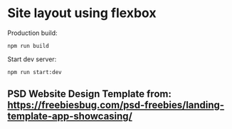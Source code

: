 # Site layout using flexbox

Production build:

```
npm run build
```

Start  dev server:

```
npm run start:dev
```

## PSD Website Design Template from: https://freebiesbug.com/psd-freebies/landing-template-app-showcasing/